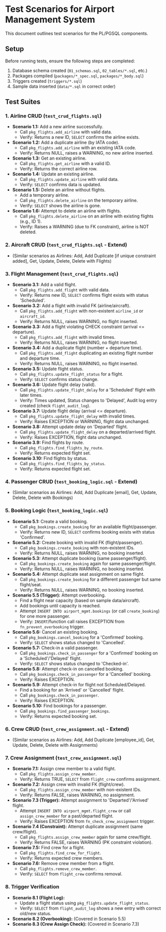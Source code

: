 # Test Scenarios for Airport Management System

This document outlines test scenarios for the PL/PGSQL components.

## Setup

Before running tests, ensure the following steps are completed:
1.  Database schema created (`01_schemas.sql`, `02_tables/*.sql`, etc.)
2.  Packages compiled (`packages/*_spec.sql`, `packages/*_body.sql`)
3.  Triggers created (`triggers/*.sql`)
4.  Sample data inserted (`data/*.sql` in correct order)

## Test Suites

### 1. Airline CRUD (`test_crud_flights.sql`)

*   **Scenario 1.1:** Add a new airline successfully.
    *   Call `pkg_flights.add_airline` with valid data.
    *   Verify: Returns a new ID, `SELECT` confirms the airline exists.
*   **Scenario 1.2:** Add a duplicate airline (by IATA code).
    *   Call `pkg_flights.add_airline` with an existing IATA code.
    *   Verify: Returns NULL, raises a WARNING, no new airline inserted.
*   **Scenario 1.3:** Get an existing airline.
    *   Call `pkg_flights.get_airline` with a valid ID.
    *   Verify: Returns the correct airline row.
*   **Scenario 1.4:** Update an existing airline.
    *   Call `pkg_flights.update_airline` with valid data.
    *   Verify: `SELECT` confirms data is updated.
*   **Scenario 1.5:** Delete an airline without flights.
    *   Add a temporary airline.
    *   Call `pkg_flights.delete_airline` on the temporary airline.
    *   Verify: `SELECT` shows the airline is gone.
*   **Scenario 1.6:** Attempt to delete an airline with flights.
    *   Call `pkg_flights.delete_airline` on an airline with existing flights (e.g., ID 1).
    *   Verify: Raises a WARNING (due to FK constraint), airline is NOT deleted.

### 2. Aircraft CRUD (`test_crud_flights.sql` - Extend)

*   (Similar scenarios as Airlines: Add, Add Duplicate [if unique constraint added], Get, Update, Delete, Delete with Flights)

### 3. Flight Management (`test_crud_flights.sql`)

*   **Scenario 3.1:** Add a valid flight.
    *   Call `pkg_flights.add_flight` with valid data.
    *   Verify: Returns new ID, `SELECT` confirms flight exists with status 'Scheduled'.
*   **Scenario 3.2:** Add a flight with invalid FK (airline/aircraft).
    *   Call `pkg_flights.add_flight` with non-existent `airline_id` or `aircraft_id`.
    *   Verify: Returns NULL, raises WARNING, no flight inserted.
*   **Scenario 3.3:** Add a flight violating CHECK constraint (arrival <= departure).
    *   Call `pkg_flights.add_flight` with invalid times.
    *   Verify: Returns NULL, raises WARNING, no flight inserted.
*   **Scenario 3.4:** Add a duplicate flight (number + departure time).
    *   Call `pkg_flights.add_flight` duplicating an existing flight number and departure time.
    *   Verify: Returns NULL, raises WARNING, no flight inserted.
*   **Scenario 3.5:** Update flight status.
    *   Call `pkg_flights.update_flight_status` for a flight.
    *   Verify: `SELECT` confirms status change.
*   **Scenario 3.6:** Update flight delay (valid).
    *   Call `pkg_flights.update_flight_delay` for a 'Scheduled' flight with later times.
    *   Verify: Times updated, Status changes to 'Delayed', Audit log entry created (check `flight_audit_log`).
*   **Scenario 3.7:** Update flight delay (arrival <= departure).
    *   Call `pkg_flights.update_flight_delay` with invalid times.
    *   Verify: Raises EXCEPTION or WARNING, flight data unchanged.
*   **Scenario 3.8:** Attempt update delay on 'Departed' flight.
    *   Call `pkg_flights.update_flight_delay` on a departed/arrived flight.
    *   Verify: Raises EXCEPTION, flight data unchanged.
*   **Scenario 3.9:** Find flights by route.
    *   Call `pkg_flights.find_flights_by_route`.
    *   Verify: Returns expected flight set.
*   **Scenario 3.10:** Find flights by status.
    *   Call `pkg_flights.find_flights_by_status`.
    *   Verify: Returns expected flight set.

### 4. Passenger CRUD (`test_booking_logic.sql` - Extend)

*   (Similar scenarios as Airlines: Add, Add Duplicate [email], Get, Update, Delete, Delete with Bookings)

### 5. Booking Logic (`test_booking_logic.sql`)

*   **Scenario 5.1:** Create a valid booking.
    *   Call `pkg_bookings.create_booking` for an available flight/passenger.
    *   Verify: Returns new ID, `SELECT` confirms booking exists with status 'Confirmed'.
*   **Scenario 5.2:** Create booking with invalid FK (flight/passenger).
    *   Call `pkg_bookings.create_booking` with non-existent IDs.
    *   Verify: Returns NULL, raises WARNING, no booking inserted.
*   **Scenario 5.3:** Attempt duplicate booking (same passenger/flight).
    *   Call `pkg_bookings.create_booking` again for same passenger/flight.
    *   Verify: Returns NULL, raises WARNING, no booking inserted.
*   **Scenario 5.4:** Attempt duplicate seat assignment on same flight.
    *   Call `pkg_bookings.create_booking` for a different passenger but same flight/seat.
    *   Verify: Returns NULL, raises WARNING, no booking inserted.
*   **Scenario 5.5 (Trigger):** Attempt overbooking.
    *   Find a flight near capacity (based on sample data/aircraft).
    *   Add bookings until capacity is reached.
    *   Attempt `INSERT INTO airport_mgmt.bookings` (or call `create_booking`) for one more passenger.
    *   Verify: `INSERT`/function call raises EXCEPTION from `fn_prevent_overbooking` trigger.
*   **Scenario 5.6:** Cancel an existing booking.
    *   Call `pkg_bookings.cancel_booking` for a 'Confirmed' booking.
    *   Verify: `SELECT` shows status changed to 'Cancelled'.
*   **Scenario 5.7:** Check-in a valid passenger.
    *   Call `pkg_bookings.check_in_passenger` for a 'Confirmed' booking on a 'Scheduled'/'Delayed' flight.
    *   Verify: `SELECT` shows status changed to 'Checked-in'.
*   **Scenario 5.8:** Attempt check-in on cancelled booking.
    *   Call `pkg_bookings.check_in_passenger` for a 'Cancelled' booking.
    *   Verify: Raises EXCEPTION.
*   **Scenario 5.9:** Attempt check-in for flight not Scheduled/Delayed.
    *   Find a booking for an 'Arrived' or 'Cancelled' flight.
    *   Call `pkg_bookings.check_in_passenger`.
    *   Verify: Raises EXCEPTION.
*   **Scenario 5.10:** Find bookings for a passenger.
    *   Call `pkg_bookings.find_passenger_bookings`.
    *   Verify: Returns expected booking set.

### 6. Crew CRUD (`test_crew_assignment.sql` - Extend)

*   (Similar scenarios as Airlines: Add, Add Duplicate [employee_id], Get, Update, Delete, Delete with Assignments)

### 7. Crew Assignment (`test_crew_assignment.sql`)

*   **Scenario 7.1:** Assign crew member to a valid flight.
    *   Call `pkg_flights.assign_crew_member`.
    *   Verify: Returns TRUE, `SELECT` from `flight_crew` confirms assignment.
*   **Scenario 7.2:** Assign crew with invalid FK (flight/crew).
    *   Call `pkg_flights.assign_crew_member` with non-existent IDs.
    *   Verify: Returns FALSE, raises WARNING, no assignment.
*   **Scenario 7.3 (Trigger):** Attempt assignment to 'Departed'/'Arrived' flight.
    *   Attempt `INSERT INTO airport_mgmt.flight_crew` or call `assign_crew_member` for a past/departed flight.
    *   Verify: Raises EXCEPTION from `fn_check_crew_assignment` trigger.
*   **Scenario 7.4 (Constraint):** Attempt duplicate assignment (same crew/flight).
    *   Call `pkg_flights.assign_crew_member` again for same crew/flight.
    *   Verify: Returns FALSE, raises WARNING (PK constraint violation).
*   **Scenario 7.5:** Find crew for a flight.
    *   Call `pkg_flights.find_crew_for_flight`.
    *   Verify: Returns expected crew members.
*   **Scenario 7.6:** Remove crew member from a flight.
    *   Call `pkg_flights.remove_crew_member`.
    *   Verify: `SELECT` from `flight_crew` confirms removal.

### 8. Trigger Verification

*   **Scenario 8.1 (Flight Log):**
    *   Update a flight status using `pkg_flights.update_flight_status`.
    *   Verify: `SELECT` from `flight_audit_log` shows a new entry with correct old/new status.
*   **Scenario 8.2 (Overbooking):** (Covered in Scenario 5.5)
*   **Scenario 8.3 (Crew Assign Check):** (Covered in Scenario 7.3) 